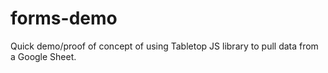 # forms-demo
Quick demo/proof of concept of using Tabletop JS library to pull data from a Google Sheet.
